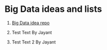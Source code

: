 # Big Data ideas and lists

1. [Big Data idea repo](https://github.com/onurakpolat/awesome-bigdata)

2. Test Text By Jayant

3. Test Text 2 By Jayant